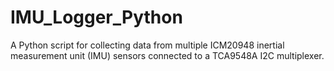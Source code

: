 # IMU_Logger_Python
 A Python script for collecting data from multiple ICM20948 inertial measurement unit (IMU) sensors connected to a TCA9548A I2C multiplexer.
